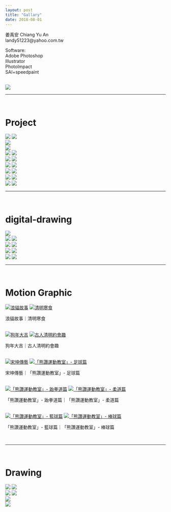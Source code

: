```yaml
---
layout: post
title: "Gallary"
date: 2018-08-01
---
```


<div class="post-image">
    <p class="post-image-caption">
        姜禹安 Chiang Yu An<br>
        landy51223@yahoo.com.tw
    </p>
    <p class="post-image-caption">
        Software:<br>
        Adobe Photoshop<br>
        Illustrator<br>
        PhotoImpact<br>
        SAI+speedpaint<br>
    </p><br>
    <a href="/img/profile-picture.jpg"><img src="/img/profile-picture.jpg"></a>
</div>

---
<br>

# Project

<div class="post-image post-image--split">
    <a href="/img/project/cat.jpg"><img src="/img/optimized/cat.jpg"></a>
    <a href="/img/project/mud.jpg"><img src="/img/optimized/mud.jpg"></a>
</div>

<div class="post-image">
    <a href="/img/project/3-balls.jpg"><img src="/img/optimized/3-balls.jpg"></a>
</div>

<div class="post-image">
    <a href="/img/project/cat-wall-side.jpg"><img src="/img/optimized/cat-wall-side.jpg"></a>
</div>

<div class="post-image post-image--split">
    <a href="/img/project/cat-hospital-clinic.jpg"><img src="/img/optimized/cat-hospital-clinic.jpg"></a>
    <a href="/img/project/cat-hospital-front.jpg"><img src="/img/optimized/cat-hospital-front.jpg"></a>
</div>

<div class="post-image post-image--split">
    <a href="/img/project/cat-hospital-blood-transfusion.jpg"><img src="/img/optimized/cat-hospital-blood-transfusion.jpg"></a>
    <a href="/img/project/cat-wall-front.jpg"><img src="/img/optimized/cat-wall-front.jpg"></a>
</div>

<div class="post-image post-image--split">
    <a href="/img/project/street-1.jpg"><img src="/img/optimized/street-1.jpg"></a>
    <a href="/img/project/street-7.jpg"><img src="/img/optimized/street-7.jpg"></a>
</div>

<div class="post-image post-image--split">
    <a href="/img/project/street-lamp.jpg"><img src="/img/optimized/street-lamp.jpg"></a>
    <a href="/img/project/alley-park.jpg"><img src="/img/optimized/alley-park.jpg"></a>
</div>

<div class="post-image post-image--split">
    <a href="/img/project/belgrade.jpg"><img src="/img/optimized/belgrade.jpg"></a>
    <a href="/img/project/china-shenzhen.jpg"><img src="/img/optimized/china-shenzhen.jpg"></a>
</div>

<div class="post-image post-image--split">
    <a href="/img/project/thai-bangkok.jpg"><img src="/img/optimized/thai-bangkok.jpg"></a>
    <a href="/img/project/vegetable.jpg"><img src="/img/optimized/vegetable.jpg"></a>
</div>

---
<br>

# digital-drawing

<div class="post-image">
    <a href="/img/digital-drawing/amusement-parks.jpg"><img src="/img/optimized/amusement-parks.jpg"></a>
</div>

<div class="post-image post-image--split">
    <a href="/img/digital-drawing/happy-4rd-anniversary.jpg"><img src="/img/optimized/happy-4rd-anniversary.jpg"></a>
    <a href="/img/digital-drawing/3-birds.jpg"><img src="/img/optimized/3-birds.jpg"></a>
</div>

<div class="post-image post-image--split">
    <a href="/img/digital-drawing/woman.jpg"><img src="/img/optimized/woman.jpg"></a>
    <a href="/img/digital-drawing/ode.jpg"><img src="/img/optimized/ode.jpg"></a>
</div>

<div class="post-image post-image--split">
    <a href="/img/digital-drawing/leon.jpg"><img src="/img/optimized/leon.jpg"></a>
    <a href="/img/digital-drawing/back.jpg"><img src="/img/digital-drawing/back.jpg"></a>
</div>

<div class="post-image post-image--split">
    <a href="/img/digital-drawing/poche-rudy.jpg"><img src="/img/optimized/poche-rudy.jpg"></a>
    <a href="/img/digital-drawing/wo.jpg"><img src="/img/optimized/wo.jpg"></a>
</div>

---
<br>

# Motion Graphic

<div class="post-image post-image--split">
	<a href="https://drive.google.com/file/d/1yZ2ag2V_OlYlP8gJtrhfwUD6DfE_Jk-_/preview"><img src="/img/optimized/street-cat.png" alt="浪貓故事"></a>
	<a href="https://drive.google.com/file/d/1pH0fI_Ar2tqsCYehTZs-DoQc1hYaO4yE/preview"><img src="/img/optimized/ching-ming-cold-food.png" alt="清明寒食"></a>
	<p class="post-image-caption">浪貓故事｜清明寒食</p><br>
</div>

<div class="post-image post-image--split">
	<a href="https://drive.google.com/file/d/1Ve7G9LN-lC5GHYF9wIynMxuC8ek--MTQ/preview"><img src="/img/optimized/year-of-the-dog.png" alt="狗年大吉"></a>
	<a href="https://drive.google.com/file/d/1KzG53wkJicUcQockH9Et4tzGnlUFE7HU/preview"><img src="/img/optimized/ching-ming-dating.png" alt="古人清明約會趣"></a>
	<p class="post-image-caption">狗年大吉｜古人清明約會趣</p><br>
</div>

<div class="post-image post-image--split">
	<a href="https://drive.google.com/file/d/1NU2gPnDkwsVarmZlQS9zeUHc50Hqpm5d/preview"><img src="/img/optimized/song-kun.png" alt="宋坤傳藝"></a>
	<a href="https://drive.google.com/file/d/1XSLExEUu0VuntHH0a710PoZY-OO_74jy/preview"><img src="/img/optimized/bravo-soccer.png" alt="「熊讚運動教室」- 足球篇"></a>
	<p class="post-image-caption">宋坤傳藝｜「熊讚運動教室」- 足球篇</p><br>
</div>

<div class="post-image post-image--split">
	<a href="https://drive.google.com/file/d/1fQLwia4laYb-QUm9ZJjklYpfRPEWBIl-/preview"><img src="/img/optimized/bravo-taekwondo.png" alt="「熊讚運動教室」- 跆拳道篇"></a>
	<a href="https://drive.google.com/file/d/1dha1a4w0plg8UUgYjTCrVpvDx_Le6gis/preview"><img src="/img/optimized/bravo-judo.png" alt="「熊讚運動教室」- 柔道篇"></a>
	<p class="post-image-caption">「熊讚運動教室」- 跆拳道篇｜「熊讚運動教室」- 柔道篇</p><br>
</div>

<div class="post-image post-image--split">
	<a href="https://drive.google.com/file/d/16mmquedMGZdCIFF8s3gjfFjc32sQ91uY/preview"><img src="/img/optimized/bravo-basketball.png" alt="「熊讚運動教室」- 籃球篇"></a>
	<a href="https://drive.google.com/file/d/13jaRvIF-uatkVbe3qjrVBGHLuV6LdBwe/preview"><img src="/img/optimized/bravo-baseball.png" alt="「熊讚運動教室」- 棒球篇"></a>
	<p class="post-image-caption">「熊讚運動教室」- 籃球篇｜「熊讚運動教室」- 棒球篇</p><br>
</div>

---
<br>

# Drawing

<div class="post-image post-image--split">
    <a href="/img/drawing/friends.jpg"><img src="/img/optimized/friends.jpg"></a>
    <a href="/img/drawing/mask.jpg"><img src="/img/optimized/mask.jpg"></a>
</div>

<div class="post-image post-image--split">
    <a href="/img/drawing/cloud.jpg"><img src="/img/optimized/cloud.jpg"></a>
    <a href="/img/drawing/kid.jpg"><img src="/img/optimized/kid.jpg"></a>
</div>

<div class="post-image">
    <a href="/img/drawing/monster-kid.jpg"><img src="/img/optimized/monster-kid.jpg"></a>
</div>

<div class="post-image">
    <a href="/img/drawing/happy-birthday.jpg"><img src="/img/optimized/happy-birthday.jpg"></a>
</div>
